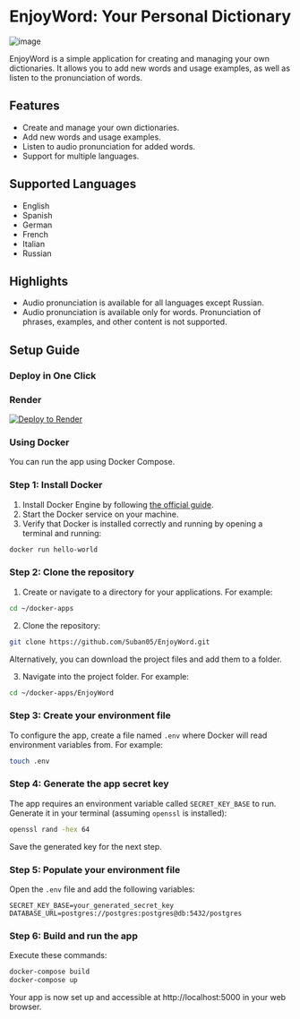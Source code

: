 # EnjoyWord: Your Personal Dictionary
![image](https://github.com/Suban05/enjoyWord/assets/88084038/90774536-32b1-47a1-bd49-259932de84ff)

EnjoyWord is a simple application for creating and managing your own dictionaries. It allows you to add new words and usage examples, as well as listen to the pronunciation of words.

## Features

* Create and manage your own dictionaries.
* Add new words and usage examples.
* Listen to audio pronunciation for added words.
* Support for multiple languages.

## Supported Languages

* English
* Spanish
* German
* French
* Italian
* Russian

## Highlights

* Audio pronunciation is available for all languages except Russian.
* Audio pronunciation is available only for words. Pronunciation of phrases, examples, and other content is not supported.

## Setup Guide

### Deploy in One Click

### Render

[![Deploy to Render](https://render.com/images/deploy-to-render-button.svg)](https://render.com/deploy)

### Using Docker

You can run the app using Docker Compose.

### Step 1: Install Docker

1. Install Docker Engine by following [the official guide](https://docs.docker.com/engine/install/).
2. Start the Docker service on your machine.
3. Verify that Docker is installed correctly and running by opening a terminal and running:

```bash
docker run hello-world
```

### Step 2: Clone the repository

1. Create or navigate to a directory for your applications. For example:

```bash
cd ~/docker-apps
```

2. Clone the repository:

```bash
git clone https://github.com/Suban05/EnjoyWord.git
```

Alternatively, you can download the project files and add them to a folder.

3. Navigate into the project folder. For example:

```bash
cd ~/docker-apps/EnjoyWord
```

### Step 3: Create your environment file

To configure the app, create a file named `.env` where Docker will read environment variables from. For example:

```bash
touch .env
```

### Step 4: Generate the app secret key

The app requires an environment variable called `SECRET_KEY_BASE` to run. Generate it in your terminal (assuming `openssl` is installed):

```bash
openssl rand -hex 64
```

Save the generated key for the next step.

### Step 5: Populate your environment file

Open the `.env` file and add the following variables:

```
SECRET_KEY_BASE=your_generated_secret_key
DATABASE_URL=postgres://postgres:postgres@db:5432/postgres
```

### Step 6: Build and run the app

Execute these commands:

```bash
docker-compose build
docker-compose up
```

Your app is now set up and accessible at http://localhost:5000 in your web browser.

